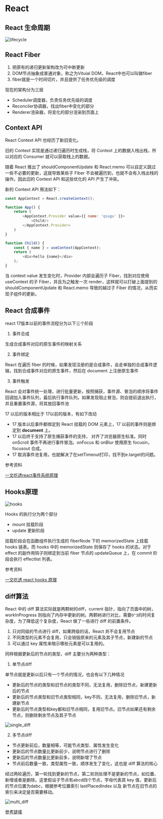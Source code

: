 # React

## React 生命周期

![lifecycle](./images/react_lifecycle.png)

## React Fiber

1. 把原有的递归更新架构改为可中断更新
2. DOM节点抽象成普通对象，称之为Vituial DOM，React中也可以叫做fiber
3. fiber就是一个时间切片，并且提供了任务优先级的调度

现在的架构分为三层
- Scheduler调度器，负责任务优先级的调度
- Reconciler协调器，找出fiber中变化的部分
- Renderer渲染器，将变化的部分渲染到页面上

## Context API

React Context API 也经历了新旧变化。

旧的 Context 实现是通过递归遍历时生成栈，将 Context 上的数据入栈出栈，所以对应的 Consumer 就可以获取栈上的数据。

随着 React 推出了 shouldComponentUpdate 和 React.memo 可以自定义跳过一些不必要的更新，这就导致某些子 Fiber 不会被遍历到，也就不会有入栈出栈的操作。因此旧的 Context API 和这些优化的 API 产生了冲突。

新的 Context API 用法如下：

```js
const AppContext = React.createContext();

function App() {
    return (
        <AppContext.Provider value={{ name: 'qiugu' }}>
            <Child/>
        </AppContext.Provider>
    )
}

function Child() {
    const { name } = useContext(AppContext);
    return (
        <div>hello {name}</div>
    );
}
```

当 context value 发生变化时，Provider 内部会遍历子 Fiber，找到对应使用 useContext 的子 Fiber，并且为之触发一次 render，这样就可以打破上面提到的 shouldComponentUpdate 和 React.memo 导致的越过子 Fiber 的情况，从而实现子组件的更新。

## React 合成事件

react 17版本以前的事件流程分为以下三个阶段

1. 事件合成

生成合成事件对应的原生事件的映射关系

2. 事件绑定

React 在遍历 fiber 的时候，如果发现注册的是合成事件，会走单独的合成事件逻辑，找到合成事件对应的原生事件，然后在 document 上注册原生事件

3. 事件触发

React 会对事件统一处理，进行批量更新，按照捕获，事件源、冒泡的顺序将事件回调加入事件队列，最后执行事件队列。如果发现阻止冒泡，则会提前退出执行，并且重置事件源，将其放回事件池


17 以后的版本相比于 17以前的版本，有如下改动

- 17 版本以后事件都绑定到 React 挂载的 DOM 元素上，17 以前的事件则是绑定到 **document** 上。
- 17 以后终于支持了原生捕获事件的支持， 对齐了浏览器原生标准。同时 onScroll 事件不再进行事件冒泡。onFocus 和 onBlur 使用原生 focusin， focusout 合成。
- 17 取消事件池复用，也就解决了在setTimeout打印，找不到e.target的问题。

参考资料

[一文吃透react事件系统原理](https://juejin.cn/post/6955636911214067720)

## Hooks原理

![hooks](./images/hooks.png)

Hooks 的执行分为两个部分

- mount 挂载阶段
- update 更新阶段

挂载阶段会在函数组件执行生成的 fiberNode 下的 memorizedState 上挂载 hooks 链表。而 hooks 中的 memorizedState 则保存了 hooks 的状态。对于 effect 的副作用钩子则绑定到当前 fiber 节点的 updateQueue 上，在 commit 阶段会执行 effectlist 列表。

参考资料

[一文吃透 react hooks 原理](https://juejin.cn/post/6944863057000529933#heading-0)

## diff算法

React 中的 diff 算法实际就是两颗树的diff，current 指针，指向了页面中的树，workInProgress 则指向了内存中更新的树。两颗树进行对比，需要`O^3`的时间复杂度，为了降低这个复杂度，React 做了一些进行 diff 的前置条件。

1. 只对同级的节点进行 diff，如果跨级的话，React 并不会复用节点
2. 不同类型的元素不会复用，只会销毁原来的元素及其子节点，新建新的节点
3. 可以通过 key 属性来暗示哪些元素是可以复用的。

同样根据更新后的节点的类型，diff 主要分为两种类型：

1. 单节点diff

单节点就是更新以后只有一个节点的情况，也会有以下几种情况

- 更新后的节点的类型和旧节点的类型不同，无法复用，删除旧节点，新建更新后的节点
- 更新后的节点类型和旧节点类型相同，key不同，无法复用，删除旧节点，新建新节点
- 更新后的节点类型和key都和旧节点相同，复用旧节点。旧节点如果还有剩余节点，则删除剩余节点及其子节点

![single_diff](./images/react_single_diff.png)

2. 多节点diff

- 节点更新前后，数量相等，可能节点类型、属性发生变化
- 更新后的节点数量比更新前少，说明节点进行了删除
- 更新后的节点数量比更新前多，说明新增了节点
- 节点前后数量一致，类型属性一致，顺序发生了变化，这也是 diff 算法的核心

经过两轮遍历，第一轮找到更新的节点，第二轮则处理不是更新的节点，如位置、新增或者是删除。这里假设子节点有abcd四个节点，字母代表其 key 值，更新后的节点位置为dabc，根据参考位置索引 lastPlacedIndex 以及 新节点在旧节点的索引来决定是否需要移动。

![multi_diff](./images/react_diff_multi.png)

[参考链接](https://react.iamkasong.com/diff/prepare.html)
